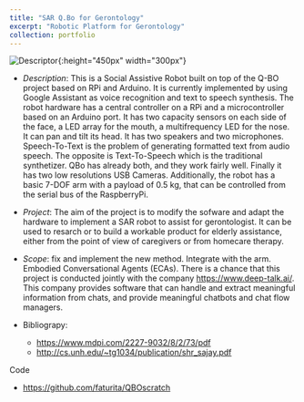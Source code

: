 ```yaml
---
title: "SAR Q.Bo for Gerontology"
excerpt: "Robotic Platform for Gerontology"
collection: portfolio
---
```


![Descriptor](/images/qbo.png){:height="450px" width="300px"}

* *Description*: This is a Social Assistive Robot built on top of the Q-BO project based on RPi and Arduino.  It is currently implemented by using Google Assistant as voice recognition and text to speech synthesis.  The robot hardware has a central controller on a RPi and a microcontroller based on an Arduino port.  It has two capacity sensors on each side of the face, a LED array for the mouth, a multifrequency LED for the nose.  It can pan and tilt its head.  It has two speakers and two microphones.  Speech-To-Text is the problem of generating formatted text from audio speech.  The opposite is Text-To-Speech which is the traditional synthetizer.  QBo has already both, and they work fairly well.  Finally it has two low resolutions USB Cameras.   Additionally, the robot has a basic 7-DOF arm with a payload of 0.5 kg, that can be controlled from the serial bus of the RaspberryPi.

* *Project*: The aim of the project is to modify the sofware and adapt the hardware to implement a SAR robot to assist for gerontologist.  It can be used to resarch or to build a workable product for elderly assistance, either from the point of view of caregivers or from homecare therapy.

* *Scope*: fix and implement the new method. Integrate with the arm.  Embodied Conversational Agents (ECAs).  There is a chance that this project is conducted jointly with the company https://www.deep-talk.ai/.  This company provides software that can handle and extract meaningful information from chats, and provide meaningful chatbots and chat flow managers.

* Bibliograpy:
   * <https://www.mdpi.com/2227-9032/8/2/73/pdf>
   * <http://cs.unh.edu/~tg1034/publication/shr_sajay.pdf>

Code 
* <https://github.com/faturita/QBOscratch>






